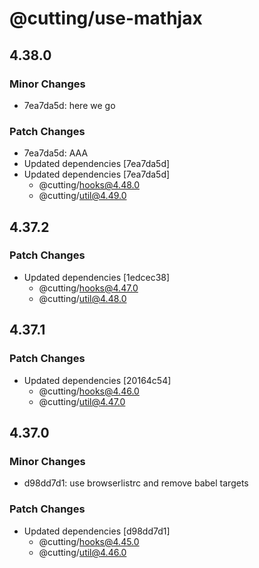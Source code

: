 # @cutting/use-mathjax

## 4.38.0

### Minor Changes

- 7ea7da5d: here we go

### Patch Changes

- 7ea7da5d: AAA
- Updated dependencies [7ea7da5d]
- Updated dependencies [7ea7da5d]
  - @cutting/hooks@4.48.0
  - @cutting/util@4.49.0

## 4.37.2

### Patch Changes

- Updated dependencies [1edcec38]
  - @cutting/hooks@4.47.0
  - @cutting/util@4.48.0

## 4.37.1

### Patch Changes

- Updated dependencies [20164c54]
  - @cutting/hooks@4.46.0
  - @cutting/util@4.47.0

## 4.37.0

### Minor Changes

- d98dd7d1: use browserlistrc and remove babel targets

### Patch Changes

- Updated dependencies [d98dd7d1]
  - @cutting/hooks@4.45.0
  - @cutting/util@4.46.0
